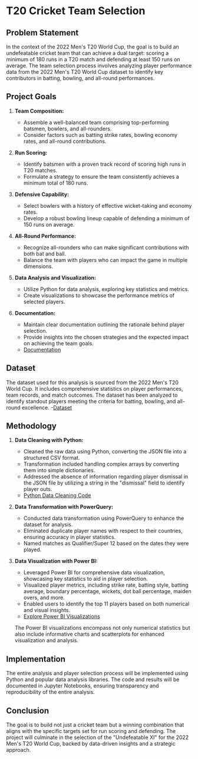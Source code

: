 # T20 Cricket Team Selection

## Problem Statement

In the context of the 2022 Men's T20 World Cup, the goal is to build an undefeatable cricket team that can achieve a dual target: scoring a minimum of 180 runs in a T20 match and defending at least 150 runs on average. The team selection process involves analyzing player performance data from the 2022 Men's T20 World Cup dataset to identify key contributors in batting, bowling, and all-round performances.

## Project Goals

1. **Team Composition:**
   - Assemble a well-balanced team comprising top-performing batsmen, bowlers, and all-rounders.
   - Consider factors such as batting strike rates, bowling economy rates, and all-round contributions.

2. **Run Scoring:**
   - Identify batsmen with a proven track record of scoring high runs in T20 matches.
   - Formulate a strategy to ensure the team consistently achieves a minimum total of 180 runs.

3. **Defensive Capability:**
   - Select bowlers with a history of effective wicket-taking and economy rates.
   - Develop a robust bowling lineup capable of defending a minimum of 150 runs on average.

4. **All-Round Performance:**
   - Recognize all-rounders who can make significant contributions with both bat and ball.
   - Balance the team with players who can impact the game in multiple dimensions.

5. **Data Analysis and Visualization:**
   - Utilize Python for data analysis, exploring key statistics and metrics.
   - Create visualizations to showcase the performance metrics of selected players.

6. **Documentation:**
   - Maintain clear documentation outlining the rationale behind player selection.
   - Provide insights into the chosen strategies and the expected impact on achieving the team goals.
   - [Documentation](https://github.com/ASDsashi/T20-Cricket-Analysis/blob/main/Measures%20and%20Parameters.pdf)

## Dataset

The dataset used for this analysis is sourced from the 2022 Men's T20 World Cup. It includes comprehensive statistics on player performances, team records, and match outcomes. The dataset has been analyzed to identify standout players meeting the criteria for batting, bowling, and all-round excellence.
   -[Dataset](https://github.com/ASDsashi/T20-Cricket-Analysis/tree/main/Dataset)

## Methodology

1. **Data Cleaning with Python:**
   - Cleaned the raw data using Python, converting the JSON file into a structured CSV format.
   - Transformation included handling complex arrays by converting them into simple dictionaries.
   - Addressed the absence of information regarding player dismissal in the JSON file by utilizing a string in the "dismissal" field to identify player outs.
   - [Python Data Cleaning Code](https://github.com/ASDsashi/T20-Cricket-Analysis/blob/main/Data%20Cleaning.ipynb)

2. **Data Transformation with PowerQuery:**
   - Conducted data transformation using PowerQuery to enhance the dataset for analysis.
   - Eliminated duplicate player names with respect to their countries, ensuring accuracy in player statistics.
   - Named matches as Qualifier/Super 12 based on the dates they were played.

3. **Data Visualization with Power BI:**
   - Leveraged Power BI for comprehensive data visualization, showcasing key statistics to aid in player selection.
   - Visualized player metrics, including strike rate, batting style, batting average, boundary percentage, wickets, dot ball percentage, maiden overs, and more.
   - Enabled users to identify the top 11 players based on both numerical and visual insights.
   - [Explore Power BI Visualizations](https://github.com/ASDsashi/T20-Cricket-Analysis/tree/main/Dashboard)

    The Power BI visualizations encompass not only numerical statistics but also include informative charts and scatterplots for enhanced visualization and analysis.


## Implementation

The entire analysis and player selection process will be implemented using Python and popular data analysis libraries. The code and results will be documented in Jupyter Notebooks, ensuring transparency and reproducibility of the entire analysis.

## Conclusion

The goal is to build not just a cricket team but a winning combination that aligns with the specific targets set for run scoring and defending. The project will culminate in the selection of the "Undefeatable XI" for the 2022 Men's T20 World Cup, backed by data-driven insights and a strategic approach.
